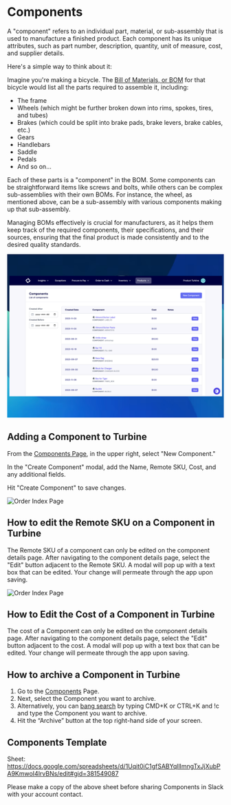 # Components

A "component" refers to an individual part, material, or sub-assembly that is used to manufacture a finished product. Each component has its unique attributes, such as part number, description, quantity, unit of measure, cost, and supplier details.

Here's a simple way to think about it:

Imagine you're making a bicycle. The [Bill of Materials, or BOM](https://docs.helloturbine.com/records/bill_of_materials) for that bicycle would list all the parts required to assemble it, including:

* The frame
* Wheels (which might be further broken down into rims, spokes, tires, and tubes)
* Brakes (which could be split into brake pads, brake levers, brake cables, etc.)
* Gears
* Handlebars
* Saddle
* Pedals
*  And so on...

Each of these parts is a "component" in the BOM. Some components can be straightforward items like screws and bolts, while others can be complex sub-assemblies with their own BOMs. For instance, the wheel, as mentioned above, can be a sub-assembly with various components making up that sub-assembly.

Managing BOMs effectively is crucial for manufacturers, as it helps them keep track of the required components, their specifications, and their sources, ensuring that the final product is made consistently and to the desired quality standards.

![Order Index Page](../../static/img/components_updated.png)

## Adding a Component to Turbine

From the [Components Page](https://app.helloturbine.com/app/components), in the upper right, select "New Component." 

In the "Create Component" modal, add the Name, Remote SKU, Cost, and any additional fields.

Hit "Create Component" to save changes. 

![Order Index  Page](../../static/img/create_component.gif)

## How to edit the Remote SKU on a Component in Turbine 

The Remote SKU of a component can only be edited on the component details page. After navigating to the component details page, select the "Edit" button adjacent to the Remote SKU. A modal will pop up with a text box that can be edited. Your change will permeate through the app upon saving.

![Order Index Page](../../static/img/remote_sku_component.gif)

## How to Edit the Cost of a Component in Turbine 

The cost of a Component can only be edited on the component details page. After navigating to the component details page, select the "Edit" button adjacent to the cost. A modal will pop up with a text box that can be edited. Your change will permeate through the app upon saving.

## How to archive a Component in Turbine

1. Go to the [Components](https://app.helloturbine.com/app/components) Page.
2. Next, select the Component you want to archive.
3. Alternatively, you can [bang search](https://docs.helloturbine.com/command-palette/) by typing CMD+K or CTRL+K and !c and type the Component you want to archive.
4. Hit the “Archive” button at the top right-hand side of your screen.

## Components Template 

Sheet: https://docs.google.com/spreadsheets/d/1Uqit0iC1gfSABYqllImngTxJjXubPA9KmwoI4lrvBNs/edit#gid=381549087

Please make a copy of the above sheet before sharing Components in Slack with your account contact.
